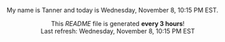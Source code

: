 My name is Tanner and today is Wednesday, November 8, 10:15 PM EST.

<p align="center">This <i>README</i> file is generated <b>every 3 hours</b>!</br>Last refresh: Wednesday, November 8, 10:15 PM EST<br /></p>
